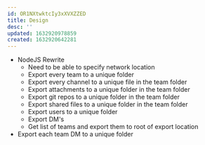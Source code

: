 ```yaml
---
id: OR1NXtwktcIy3xXVXZZED
title: Design
desc: ''
updated: 1632920978859
created: 1632920642281
---
```


* NodeJS Rewrite
  * Need to be able to specify network location
  * Export every team to a unique folder
  * Export every channel to a unique file in the team folder
  * Export attachments to a unique folder in the team folder
  * Export git repos to a unique folder in the team folder
  * Export shared files to a unique folder in the team folder
  * Export users to a unique folder
  * Export DM's
  * Get list of teams and export them to root of export location
* Export each team DM to a unique folder
